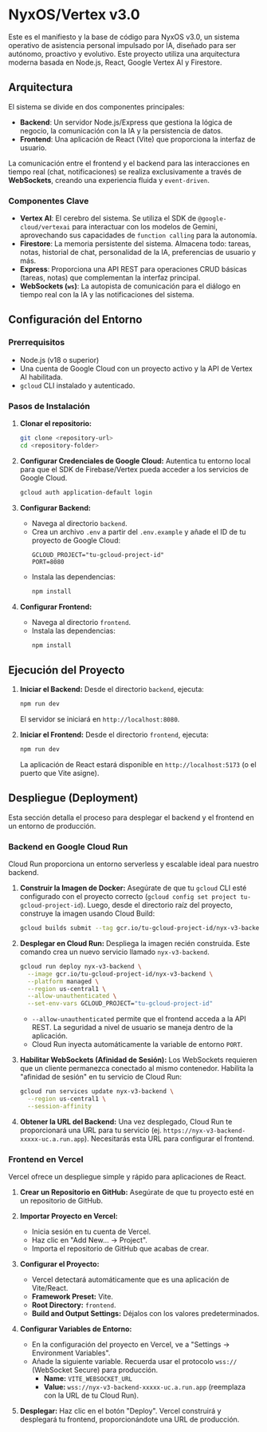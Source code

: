 # NyxOS/Vertex v3.0

Este es el manifiesto y la base de código para NyxOS v3.0, un sistema operativo de asistencia personal impulsado por IA, diseñado para ser autónomo, proactivo y evolutivo. Este proyecto utiliza una arquitectura moderna basada en Node.js, React, Google Vertex AI y Firestore.

## Arquitectura

El sistema se divide en dos componentes principales:

-   **Backend**: Un servidor Node.js/Express que gestiona la lógica de negocio, la comunicación con la IA y la persistencia de datos.
-   **Frontend**: Una aplicación de React (Vite) que proporciona la interfaz de usuario.

La comunicación entre el frontend y el backend para las interacciones en tiempo real (chat, notificaciones) se realiza exclusivamente a través de **WebSockets**, creando una experiencia fluida y `event-driven`.

### Componentes Clave

-   **Vertex AI**: El cerebro del sistema. Se utiliza el SDK de `@google-cloud/vertexai` para interactuar con los modelos de Gemini, aprovechando sus capacidades de `function calling` para la autonomía.
-   **Firestore**: La memoria persistente del sistema. Almacena todo: tareas, notas, historial de chat, personalidad de la IA, preferencias de usuario y más.
-   **Express**: Proporciona una API REST para operaciones CRUD básicas (tareas, notas) que complementan la interfaz principal.
-   **WebSockets (`ws`)**: La autopista de comunicación para el diálogo en tiempo real con la IA y las notificaciones del sistema.

## Configuración del Entorno

### Prerrequisitos

-   Node.js (v18 o superior)
-   Una cuenta de Google Cloud con un proyecto activo y la API de Vertex AI habilitada.
-   `gcloud` CLI instalado y autenticado.

### Pasos de Instalación

1.  **Clonar el repositorio:**
    ```bash
    git clone <repository-url>
    cd <repository-folder>
    ```

2.  **Configurar Credenciales de Google Cloud:**
    Autentica tu entorno local para que el SDK de Firebase/Vertex pueda acceder a los servicios de Google Cloud.
    ```bash
    gcloud auth application-default login
    ```

3.  **Configurar Backend:**
    -   Navega al directorio `backend`.
    -   Crea un archivo `.env` a partir del `.env.example` y añade el ID de tu proyecto de Google Cloud:
        ```
        GCLOUD_PROJECT="tu-gcloud-project-id"
        PORT=8080
        ```
    -   Instala las dependencias:
        ```bash
        npm install
        ```

4.  **Configurar Frontend:**
    -   Navega al directorio `frontend`.
    -   Instala las dependencias:
        ```bash
        npm install
        ```

## Ejecución del Proyecto

1.  **Iniciar el Backend:**
    Desde el directorio `backend`, ejecuta:
    ```bash
    npm run dev
    ```
    El servidor se iniciará en `http://localhost:8080`.

2.  **Iniciar el Frontend:**
    Desde el directorio `frontend`, ejecuta:
    ```bash
    npm run dev
    ```
    La aplicación de React estará disponible en `http://localhost:5173` (o el puerto que Vite asigne).

## Despliegue (Deployment)

Esta sección detalla el proceso para desplegar el backend y el frontend en un entorno de producción.

### Backend en Google Cloud Run

Cloud Run proporciona un entorno serverless y escalable ideal para nuestro backend.

1.  **Construir la Imagen de Docker:**
    Asegúrate de que tu `gcloud` CLI esté configurado con el proyecto correcto (`gcloud config set project tu-gcloud-project-id`). Luego, desde el directorio raíz del proyecto, construye la imagen usando Cloud Build:
    ```bash
    gcloud builds submit --tag gcr.io/tu-gcloud-project-id/nyx-v3-backend ./backend
    ```

2.  **Desplegar en Cloud Run:**
    Despliega la imagen recién construida. Este comando crea un nuevo servicio llamado `nyx-v3-backend`.
    ```bash
    gcloud run deploy nyx-v3-backend \
      --image gcr.io/tu-gcloud-project-id/nyx-v3-backend \
      --platform managed \
      --region us-central1 \
      --allow-unauthenticated \
      --set-env-vars GCLOUD_PROJECT="tu-gcloud-project-id"
    ```
    -   `--allow-unauthenticated` permite que el frontend acceda a la API REST. La seguridad a nivel de usuario se maneja dentro de la aplicación.
    -   Cloud Run inyecta automáticamente la variable de entorno `PORT`.

3.  **Habilitar WebSockets (Afinidad de Sesión):**
    Los WebSockets requieren que un cliente permanezca conectado al mismo contenedor. Habilita la "afinidad de sesión" en tu servicio de Cloud Run:
    ```bash
    gcloud run services update nyx-v3-backend \
      --region us-central1 \
      --session-affinity
    ```

4.  **Obtener la URL del Backend:**
    Una vez desplegado, Cloud Run te proporcionará una URL para tu servicio (ej. `https://nyx-v3-backend-xxxxx-uc.a.run.app`). Necesitarás esta URL para configurar el frontend.

### Frontend en Vercel

Vercel ofrece un despliegue simple y rápido para aplicaciones de React.

1.  **Crear un Repositorio en GitHub:**
    Asegúrate de que tu proyecto esté en un repositorio de GitHub.

2.  **Importar Proyecto en Vercel:**
    -   Inicia sesión en tu cuenta de Vercel.
    -   Haz clic en "Add New... -> Project".
    -   Importa el repositorio de GitHub que acabas de crear.

3.  **Configurar el Proyecto:**
    -   Vercel detectará automáticamente que es una aplicación de Vite/React.
    -   **Framework Preset:** Vite.
    -   **Root Directory:** `frontend`.
    -   **Build and Output Settings:** Déjalos con los valores predeterminados.

4.  **Configurar Variables de Entorno:**
    -   En la configuración del proyecto en Vercel, ve a "Settings -> Environment Variables".
    -   Añade la siguiente variable. Recuerda usar el protocolo `wss://` (WebSocket Secure) para producción.
        -   **Name:** `VITE_WEBSOCKET_URL`
        -   **Value:** `wss://nyx-v3-backend-xxxxx-uc.a.run.app` (reemplaza con la URL de tu Cloud Run).

5.  **Desplegar:**
    Haz clic en el botón "Deploy". Vercel construirá y desplegará tu frontend, proporcionándote una URL de producción.
